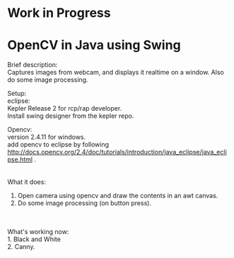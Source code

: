 # Work in Progress
# OpenCV in Java using Swing <br/>

Brief description: <br/>
Captures images from webcam, and displays it realtime on a window. Also do some image processing. <br/>


Setup: <br/>
eclipse:  <br/>
Kepler Release 2 for rcp/rap developer. <br/>
Install swing designer from the kepler repo. <br/>

Opencv: <br/>
version 2.4.11 for windows. <br/>
add opencv to eclipse by following <br/>
  http://docs.opencv.org/2.4/doc/tutorials/introduction/java_eclipse/java_eclipse.html . <br/> <br/>
<br/>
What it does: <br/> 
1. Open camera using opencv and draw the contents in an awt canvas. <br/> 
2. Do some image processing (on button press). <br/>
<br/>
<br/>
What's working now: <br/>
1. Black and White <br/>
2. Canny. <br/>
